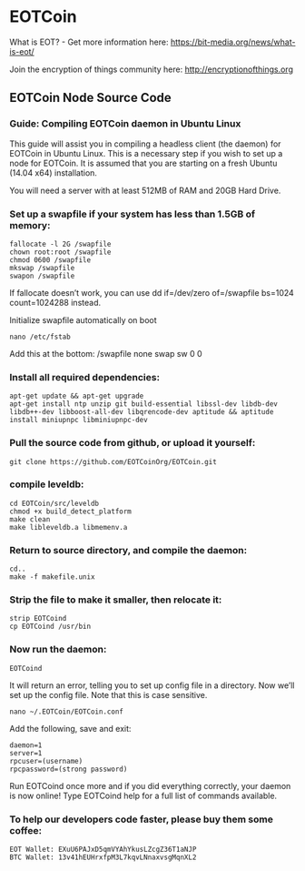 # EOTCoin
What is EOT? - Get more information here: 
https://bit-media.org/news/what-is-eot/

Join the encryption of things community here:
http://encryptionofthings.org

## EOTCoin Node Source Code

### Guide: Compiling EOTCoin daemon in Ubuntu Linux

This guide will assist you in compiling a headless client (the daemon) for EOTCoin in Ubuntu Linux. This is a necessary step if you wish to set up a node for EOTCoin. It is assumed that you are starting on a fresh Ubuntu (14.04 x64) installation.

You will need a server with at least 512MB of RAM and 20GB Hard Drive. 

### Set up a swapfile if your system has less than 1.5GB of memory:

    fallocate -l 2G /swapfile
    chown root:root /swapfile
    chmod 0600 /swapfile
    mkswap /swapfile
    swapon /swapfile

If fallocate doesn’t work, you can use
     dd if=/dev/zero of=/swapfile bs=1024 count=1024288
instead.

Initialize swapfile automatically on boot

    nano /etc/fstab
Add this at the bottom: /swapfile none swap sw 0 0

### Install all required dependencies:

    apt-get update && apt-get upgrade
    apt-get install ntp unzip git build-essential libssl-dev libdb-dev libdb++-dev libboost-all-dev libqrencode-dev aptitude && aptitude install miniupnpc libminiupnpc-dev

### Pull the source code from github, or upload it yourself:
    git clone https://github.com/EOTCoinOrg/EOTCoin.git

### compile leveldb:
    cd EOTCoin/src/leveldb
    chmod +x build_detect_platform
    make clean
    make libleveldb.a libmemenv.a

### Return to source directory, and compile the daemon:

    cd..
    make -f makefile.unix

### Strip the file to make it smaller, then relocate it:

    strip EOTCoind
    cp EOTCoind /usr/bin

### Now run the daemon:

    EOTCoind

It will return an error, telling you to set up config file in a directory. Now we’ll set up the config file. Note that this is case sensitive.

    nano ~/.EOTCoin/EOTCoin.conf

Add the following, save and exit:

    daemon=1
    server=1
    rpcuser=(username)
    rpcpassword=(strong password)

Run EOTCoind once more and if you did everything correctly, your daemon is now online! Type EOTCoind help for a full list of commands available. 

### To help our developers code faster, please buy them some coffee:
    EOT Wallet: EXuU6PAJxD5qmVYAhYkusLZcgZ36T1aNJP
    BTC Wallet: 13v41hEUHrxfpM3L7kqvLNnaxvsgMqnXL2
